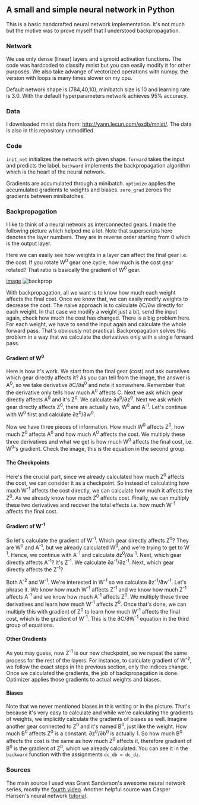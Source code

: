 ## A small and simple neural network in Python

This is a basic handcrafted neural network implementation. It's not much but the motive was to prove myself that I understood backpropagation.

### Network
We use only dense (linear) layers and sigmoid activation functions. The code was hardcoded to classify mnist but you can easily modify it for other purposes.
We also take advange of vectorized operations with numpy, the version with loops is many times slower on my cpu.

Default network shape is (784,40,10), minibatch size is 10 and learning rate is 3.0. With the default hyperparameters network achieves 95% accuracy.

### Data
I downloaded mnist data from: http://yann.lecun.com/exdb/mnist/. The data is also in this repository unmodified.

### Code
`init_net` initializes the network with given shape. `forward` takes the input and predicts the label. `backward` implements the backpropagation algorithm which is the heart of the neural network.

Gradients are accumulated through a minibatch. `optimize` applies the accumulated gradients to weights and biases. `zero_grad` zeroes the gradients between minibatches.

### Backpropagation
I like to think of a neural network as interconnected gears. I made the following picture which helped me a lot. Note that  superscripts here denotes the layer numbers. They are in reverse order starting from 0 which is the output layer.

Here we can easily see how weights in a layer can affect the final gear i.e. the cost. If you rotate W<sup>0</sup> gear one cycle, how much is the cost gear rotated? That ratio is basically the gradient of W<sup>0</sup> gear.

[image](https://i.imgur.com/AB8vflE.png)
![backprop](https://i.imgur.com/AB8vflE.png)

With backpropagation, all we want is to know how much each weight affects the final cost. Once we know that, we can easily modify weights to decrease the cost. The naive approach is to calculate &part;C/&part;w directly for each weight. In that case we modify a weight just a bit, send the input again, check how much the cost has changed. There is a big problem here. For each weight, we have to send the input again and calculate the whole forward pass. That's obviously not practical.
Backpropagation solves this problem in a way that we calculate the derivatives only with a single forward pass.

#### Gradient of W<sup>0</sup>
Here is how it's work. We start from the final gear (cost) and ask ourselves which gear directly affects it? As you can tell from the image, the answer is A<sup>0</sup>, so we take derivative &part;C/&part;a<sup>0</sup> and note it somewhere. Remember that the derivative only tells how much A<sup>0</sup> affects C. Next we ask which gear directly affects A<sup>0</sup> and it's Z<sup>0</sup>. We calculate &part;a<sup>0</sup>/&part;z<sup>0</sup>. Next we ask which gear directly affects Z<sup>0</sup>, there are actually two, W<sup>0</sup> and A<sup>-1</sup>. Let's continue with W<sup>0</sup> first and calculate &part;z<sup>0</sup>/&part;w<sup>0</sup>.

Now we have three pieces of information. How much W<sup>0</sup> affects Z<sup>0</sup>, how much Z<sup>0</sup> affects A<sup>0</sup> and how much A<sup>0</sup> affects the cost. We multiply these three derivatives and what we get is how much W<sup>0</sup> affects the final cost, i.e. W<sup>0</sup>'s gradient. Check the image, this is the equation in the second group.

#### The Checkpoints
Here's the crucial part, since we already calculated how much Z<sup>0</sup> affects the cost, we can consider it as a checkpoint. So instead of calculating how much W<sup>-1</sup> affects the cost directly, we can calculate how much it affects the Z<sup>0</sup>. As we already know how much Z<sup>0</sup> affects cost. Finally, we can multiply these two derivatives and recover the total effects i.e. how much W<sup>-1</sup> affects the final cost.

#### Gradient of W<sup>-1</sup>
So let's calculate the gradient of W<sup>-1</sup>. Which gear directly affects Z<sup>0</sup>? They are W<sup>0</sup> and A<sup>-1</sup>, but we already calculated W<sup>0</sup>, and we're trying to get to W<sup>-1</sup>. Hence, we continue with A<sup>-1</sup> and calculate &part;z<sup>0</sup>/&part;a<sup>-1</sup>. Next, which gear directly affects A<sup>-1</sup>? It's Z<sup>-1</sup>. We calculate &part;a<sup>-1</sup>/&part;z<sup>-1</sup>. Next, which gear directly affects the Z<sup>-1</sup>?

Both A<sup>-2</sup> and W<sup>-1</sup>. We're interested in W<sup>-1</sup> so we calculate &part;z<sup>-1</sup>/&part;w<sup>-1</sup>. Let's phrase it. We know how much W<sup>-1</sup> affects Z<sup>-1</sup> and we know how much Z<sup>-1</sup> affects A<sup>-1</sup> and we know how much A<sup>-1</sup> affects Z<sup>0</sup>. We multiply these three derivatives and learn how much W<sup>-1</sup> affects Z<sup>0</sup>. Once that's done, we can multiply this with gradient of Z<sup>0</sup> to learn how much W<sup>-1</sup> affects the final cost, which is the gradient of W<sup>-1</sup>. This is the &part;C/&part;W<sup>-1</sup> equation in the third group of equations.

#### Other Gradients
As you may guess, now Z<sup>-1</sup> is our new checkpoint, so we repeat the same process for the rest of the layers. For instance, to calculate gradient of W<sup>-2</sup>, we follow the exact steps in the previous section, only the indices change. Once we calculated the gradients, the job of backpropagation is done. Optimizer applies those gradients to actual weights and biases.

#### Biases

Note that we never mentioned biases in this writing or in the picture. That's because it's very easy to calculate and while we're calculating the gradients of weights, we implicitly calculate the gradients of biases as well. Imagine another gear connected to Z<sup>0</sup> and it's named B<sup>0</sup>, just like the weight. How much B<sup>0</sup> affects Z<sup>0</sup> is a constant. &part;z<sup>0</sup>/&part;b<sup>0</sup> is actually 1. So how much B<sup>0</sup> affects the cost is the same as how much Z<sup>0</sup> affects it, therefore gradient of B<sup>0</sup> is the gradient of Z<sup>0</sup>, which we already calculated. You can see it in the `backward` function with the assignments `dc_db = dc_dz`.

### Sources

The main source I used was Grant Sanderson's awesome neural network series, mostly the [fourth video](https://www.youtube.com/watch?v=tIeHLnjs5U8&list=PLZHQObOWTQDNU6R1_67000Dx_ZCJB-3pi&index=4).
Another helpful source was Casper Hansen's neural network [tutorial](https://mlfromscratch.com/neural-networks-explained).
